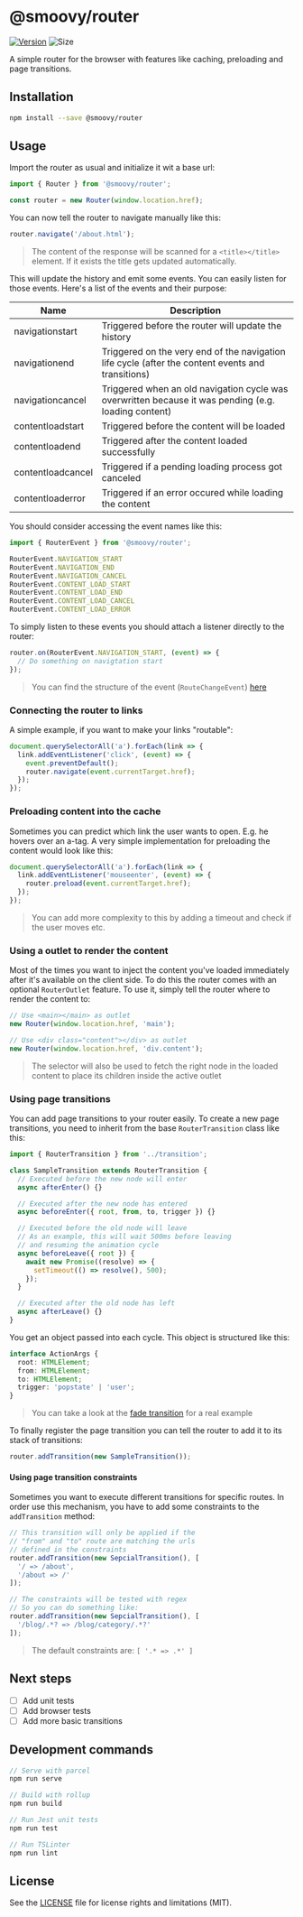 # @smoovy/router
[![Version](https://flat.badgen.net/npm/v/@smoovy/router)](https://www.npmjs.com/package/@smoovy/router) ![Size](https://flat.badgen.net/bundlephobia/minzip/@smoovy/router)

A simple router for the browser with features like caching, preloading and page transitions.

## Installation
```sh
npm install --save @smoovy/router
```

## Usage
Import the router as usual and initialize it wit a base url:
```js
import { Router } from '@smoovy/router';

const router = new Router(window.location.href);
```

You can now tell the router to navigate manually like this:
```js
router.navigate('/about.html');
```
> The content of the response will be scanned for a `<title></title>` element. If it exists the title gets updated automatically.

This will update the history and emit some events. You can easily listen for those events. Here's a list of the events and their purpose:

| Name              | Description                 |
| ----------------- | --------------------------- |
| navigationstart   | Triggered before the router will update the history |
| navigationend     | Triggered on the very end of the navigation life cycle (after the content events and transitions) |
| navigationcancel  | Triggered when an old navigation cycle was overwritten because it was pending (e.g. loading content) |
| contentloadstart  | Triggered before the content will be loaded |
| contentloadend    | Triggered after the content loaded successfully |
| contentloadcancel | Triggered if a pending loading process got canceled  |
| contentloaderror  | Triggered if an error occured while loading the content |

You should consider accessing the event names like this:
```js
import { RouterEvent } from '@smoovy/router';

RouterEvent.NAVIGATION_START
RouterEvent.NAVIGATION_END
RouterEvent.NAVIGATION_CANCEL
RouterEvent.CONTENT_LOAD_START
RouterEvent.CONTENT_LOAD_END
RouterEvent.CONTENT_LOAD_CANCEL
RouterEvent.CONTENT_LOAD_ERROR
```

To simply listen to these events you should attach a listener directly to the router:

```js
router.on(RouterEvent.NAVIGATION_START, (event) => {
  // Do something on navigtation start
});
```
> You can find the structure of the event (`RouteChangeEvent`) [here](./src/router.ts)

### Connecting the router to links
A simple example, if you want to make your links "routable":
```js
document.querySelectorAll('a').forEach(link => {
  link.addEventListener('click', (event) => {
    event.preventDefault();
    router.navigate(event.currentTarget.href);
  });
});
```

### Preloading content into the cache
Sometimes you can predict which link the user wants to open. E.g. he hovers over an a-tag. A very simple implementation for preloading the content would look like this:
```js
document.querySelectorAll('a').forEach(link => {
  link.addEventListener('mouseenter', (event) => {
    router.preload(event.currentTarget.href);
  });
});
```
> You can add more complexity to this by adding a timeout and check if the user moves etc.

### Using a outlet to render the content
Most of the times you want to inject the content you've loaded immediately after it's available on the client side. To do this the router comes with an optional `RouterOutlet` feature. To use it, simply tell the router where to render the content to:

```js
// Use <main></main> as outlet
new Router(window.location.href, 'main');

// Use <div class="content"></div> as outlet
new Router(window.location.href, 'div.content');
```
> The selector will also be used to fetch the right node in the loaded content to place its children inside the active outlet

### Using page transitions
You can add page transitions to your router easily. To create a new page transitions, you need to inherit from the base `RouterTransition` class like this:

```js
import { RouterTransition } from '../transition';

class SampleTransition extends RouterTransition {
  // Executed before the new node will enter
  async afterEnter() {}

  // Executed after the new node has entered
  async beforeEnter({ root, from, to, trigger }) {}

  // Executed before the old node will leave
  // As an example, this will wait 500ms before leaving
  // and resuming the animation cycle
  async beforeLeave({ root }) {
    await new Promise((resolve) => {
      setTimeout(() => resolve(), 500);
    });
  }

  // Executed after the old node has left
  async afterLeave() {}
}
```

You get an object passed into each cycle. This object is structured like this:
```ts
interface ActionArgs {
  root: HTMLElement;
  from: HTMLElement;
  to: HTMLElement;
  trigger: 'popstate' | 'user';
}
```
> You can take a look at the [fade transition](./src/transitions/fade.ts) for a real example

To finally register the page transition you can tell the router to add it to its stack of transitions:
```js
router.addTransition(new SampleTransition());
```

#### Using page transition constraints
Sometimes you want to execute different transitions for specific routes. In order use this mechanism, you have to add some constraints to the `addTransition` method:

```js
// This transition will only be applied if the
// "from" and "to" route are matching the urls
// defined in the constraints
router.addTransition(new SepcialTransition(), [
  '/ => /about',
  '/about => /'
]);

// The constraints will be tested with regex
// So you can do something like:
router.addTransition(new SepcialTransition(), [
  '/blog/.*? => /blog/category/.*?'
]);
```
> The default constraints are: `[ '.* => .*' ]`

## Next steps
- [ ] Add unit tests
- [ ] Add browser tests
- [ ] Add more basic transitions

## Development commands
```js
// Serve with parcel
npm run serve

// Build with rollup
npm run build

// Run Jest unit tests
npm run test

// Run TSLinter
npm run lint
```

## License
See the [LICENSE](../../LICENSE) file for license rights and limitations (MIT).
